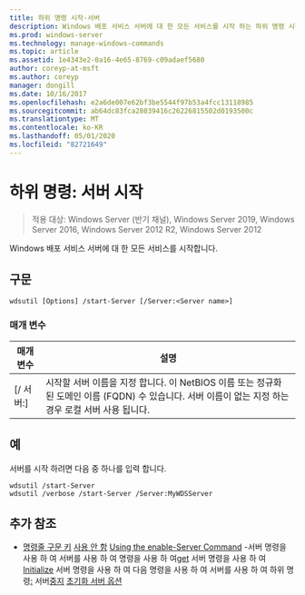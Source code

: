 ```yaml
---
title: 하위 명령 시작-서버
description: Windows 배포 서비스 서버에 대 한 모든 서비스를 시작 하는 하위 명령 시작 서버에 대 한 참조 항목입니다.
ms.prod: windows-server
ms.technology: manage-windows-commands
ms.topic: article
ms.assetid: 1e4343e2-0a16-4e65-8769-c09adaef5680
author: coreyp-at-msft
ms.author: coreyp
manager: dongill
ms.date: 10/16/2017
ms.openlocfilehash: e2a6de007e62bf3be5544f97b53a4fcc13118985
ms.sourcegitcommit: ab64dc83fca28039416c26226815502d0193500c
ms.translationtype: MT
ms.contentlocale: ko-KR
ms.lasthandoff: 05/01/2020
ms.locfileid: "82721649"
---
```

# <a name="subcommand-start-server"></a>하위 명령: 서버 시작

> 적용 대상: Windows Server (반기 채널), Windows Server 2019, Windows Server 2016, Windows Server 2012 R2, Windows Server 2012

Windows 배포 서비스 서버에 대 한 모든 서비스를 시작합니다.

## <a name="syntax"></a>구문
```
wdsutil [Options] /start-Server [/Server:<Server name>]
```
### <a name="parameters"></a>매개 변수
|매개 변수|설명|
|-------|--------|
|[/ 서버:<Server name>]|시작할 서버 이름을 지정 합니다. 이 NetBIOS 이름 또는 정규화 된 도메인 이름 (FQDN) 수 있습니다. 서버 이름이 없는 지정 하는 경우 로컬 서버 사용 됩니다.|
## <a name="examples"></a>예
서버를 시작 하려면 다음 중 하나를 입력 합니다.
```
wdsutil /start-Server
wdsutil /verbose /start-Server /Server:MyWDSServer
```
## <a name="additional-references"></a>추가 참조
- [명령줄 구문 키](command-line-syntax-key.md)
[사용 안 함](using-the-disable-server-command.md)
[Using the enable-Server Command](using-the-enable-server-command.md)
-서버 명령을 사용 하 여 서버를 사용 하 여 명령을 사용 하 여[get](using-the-get-server-command.md)
서버 명령을 사용 하 여[Initialize](using-the-initialize-server-command.md)
서버 명령을 사용 하 여 다음 명령을 사용 하 여 서버를 사용 하 여 하위 명령[:](subcommand-set-server.md)
서버[중지](subcommand-stop-server.md)
[초기화 서버 옵션](the-uninitialize-server-option.md)
